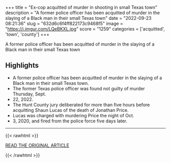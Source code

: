 +++
title = "Ex-cop acquitted of murder in shooting in small Texas town"
description = "A former police officer has been acquitted of murder in the slaying of a Black man in their small Texas town"
date = "2022-09-23 08:21:36"
slug = "632d6c6f4ff822173c9468f5"
image = "https://i.imgur.com/LQeBKXL.jpg"
score = "1259"
categories = ['acquitted', 'town', 'county']
+++

A former police officer has been acquitted of murder in the slaying of a Black man in their small Texas town

## Highlights

- A former police officer has been acquitted of murder in the slaying of a Black man in their small Texas town.
- The former Texas police officer was found not guilty of murder Thursday, Sept.
- 22, 2022.
- The Hunt County jury deliberated for more than five hours before acquitting Shaun Lucas of the death of Jonathan Price.
- Lucas was charged with murdering Price the night of Oct.
- 3, 2020, and fired from the police force five days later.

---

{{< rawhtml >}}
  <p class="article-category">
    <a target="_blank" href="https://abcnews.go.com/US/wireStory/cop-acquitted-murder-shooting-small-texas-town-90350364">READ THE ORIGINAL ARTICLE</a>
  </p>
{{< /rawhtml >}}
